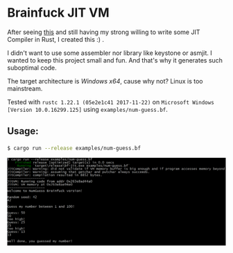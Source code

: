 Brainfuck JIT VM
================

After seeing [this](https://www.youtube.com/watch?v=ApOUBBOvZDo) and still
having my strong willing to write some JIT Compiler in Rust,
I created this :) .

I didn't want to use some assembler nor library like keystone or asmjit.
I wanted to keep this project small and fun. And that's why it generates
such suboptimal code.

The target architecture is *Windows x64*, cause why not?
Linux is too mainstream.

Tested with `rustc 1.22.1 (05e2e1c41 2017-11-22)`
on `Microsoft Windows [Version 10.0.16299.125]`
using `examples/num-guess.bf`.

Usage:
------

```sh
$ cargo run --release examples/num-guess.bf
```

![Screenshot](images/screenshot.png)
